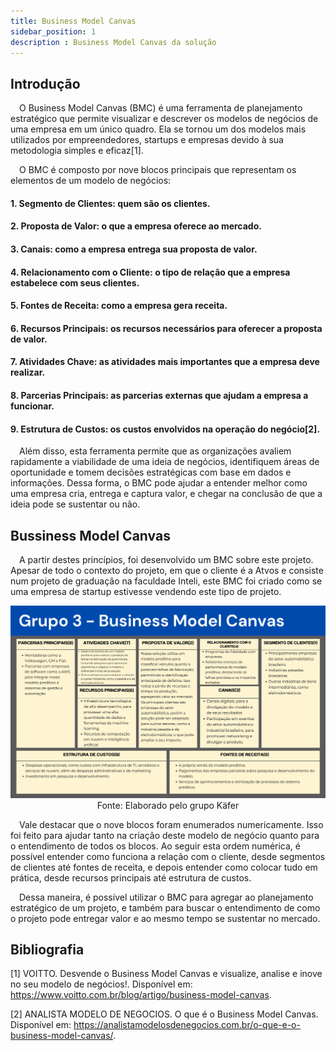 ```yaml
---
title: Business Model Canvas
sidebar_position: 1
description : Business Model Canvas da solução
---
```


## Introdução

&emsp;O Business Model Canvas (BMC) é uma ferramenta de planejamento estratégico que permite visualizar e descrever os modelos de negócios de uma empresa em um único quadro. Ela se tornou um dos modelos mais utilizados por empreendedores, startups e empresas devido à sua metodologia simples e eficaz[1].

&emsp;O BMC é composto por nove blocos principais que representam os elementos de um modelo de negócios:

#### 1. Segmento de Clientes: quem são os clientes.
#### 2. Proposta de Valor: o que a empresa oferece ao mercado.
#### 3. Canais: como a empresa entrega sua proposta de valor.
#### 4. Relacionamento com o Cliente: o tipo de relação que a empresa estabelece com seus clientes.
#### 5. Fontes de Receita: como a empresa gera receita.
#### 6. Recursos Principais: os recursos necessários para oferecer a proposta de valor.
#### 7. Atividades Chave: as atividades mais importantes que a empresa deve realizar.
#### 8. Parcerias Principais: as parcerias externas que ajudam a empresa a funcionar.
#### 9. Estrutura de Custos: os custos envolvidos na operação do negócio[2].

&emsp;Além disso, esta ferramenta permite que as organizações avaliem rapidamente a viabilidade de uma ideia de negócios, identifiquem áreas de oportunidade e tomem decisões estratégicas com base em dados e informações. Dessa forma, o BMC pode ajudar a entender melhor como uma empresa cria, entrega e captura valor, e chegar na conclusão de que a ideia pode se sustentar ou não.

## Bussiness Model Canvas

&emsp;A partir destes princípios, foi desenvolvido um BMC sobre este projeto. Apesar de todo o contexto do projeto, em que o cliente é a Atvos e consiste num projeto de graduação na faculdade Inteli, este BMC foi criado como se uma empresa de startup estivesse vendendo este tipo de projeto. 

<div align="center"> 

![Business Model Canvas](../../../../static/img/grupoKaferBmc.png)
Fonte: Elaborado pelo grupo Käfer
</div>

&emsp;Vale destacar que o nove blocos foram enumerados numericamente. Isso foi feito para ajudar tanto na criação deste modelo de negócio quanto para o entendimento de todos os blocos. Ao seguir esta ordem numérica, é possível entender como funciona a relação com o cliente, desde segmentos de clientes até fontes de receita, e depois entender como colocar tudo em prática, desde recursos principais até estrutura de custos.

&emsp;Dessa maneira, é possível utilizar o BMC para agregar ao planejamento estratégico de um projeto, e também para buscar o entendimento de como o projeto pode entregar valor e ao mesmo tempo se sustentar no mercado.

## Bibliografia

[1] VOITTO. Desvende o Business Model Canvas e visualize, analise e inove no seu modelo de negócios!. Disponível em: https://www.voitto.com.br/blog/artigo/business-model-canvas.

[2] ANALISTA MODELO DE NEGOCIOS. O que é o Business Model Canvas. Disponível em: https://analistamodelosdenegocios.com.br/o-que-e-o-business-model-canvas/.